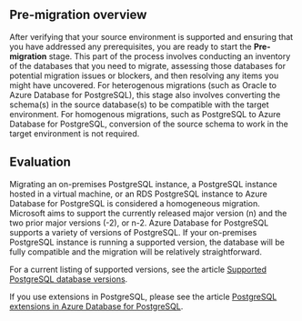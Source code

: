## Pre-migration overview

After verifying that your source environment is supported and ensuring that you have addressed any prerequisites, you are ready to start the **Pre-migration** stage. This part of the process involves conducting an inventory of the databases that you need to migrate, assessing those databases for potential migration issues or blockers, and then resolving any items you might have uncovered. For heterogenous migrations (such as Oracle to Azure Database for PostgreSQL), this stage also involves converting the schema(s) in the source database(s) to be compatible with the target environment. For homogenous migrations, such as PostgreSQL to Azure Database for PostgreSQL, conversion of the source schema to work in the target environment is not required.

## Evaluation

Migrating an on-premises PostgreSQL instance, a PostgreSQL instance hosted in a virtual machine, or an RDS PostgreSQL instance to Azure Database for PostgreSQL is considered a homogeneous migration. Microsoft aims to support the currently released major version (n) and the two prior major versions (-2), or n-2. Azure Database for PostgreSQL supports a variety of versions of PostgreSQL. If your on-premises PostgreSQL instance is running a supported version, the database will be fully compatible and the migration will be relatively straightforward.

For a current listing of supported versions, see the article [Supported PostgreSQL database versions](https://docs.microsoft.com/azure/postgresql/concepts-supported-versions).

If you use extensions in PostgreSQL, please see the article [PostgreSQL extensions in Azure Database for PostgreSQL](https://docs.microsoft.com/en-us/azure/postgresql/concepts-extensions).
